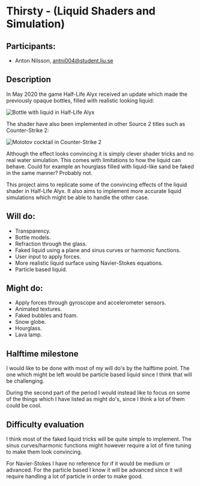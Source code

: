# Thirsty - (Liquid Shaders and Simulation)

## Participants:

- Anton Nilsson, antni004@student.liu.se

## Description

In May 2020 the game Half-Life Alyx received an update which made the previously opaque bottles, filled with realistic looking liquid:

![Bottle with liquid in Half-Life Alyx](https://clan.steamstatic.com/images/36225228/ebd09ce02b4b9b7c3d59eb442ee6afe22f20d291.gif)

The shader have also been implemented in other Source 2 titles such as Counter-Strike 2:

![Molotov cocktail in Counter-Strike 2](assets/counter-strike2.gif)

Although the effect looks convincing it is simply clever shader tricks and no real water simulation. This comes with limitations to how the liquid can behave. Could for example an hourglass filled with liquid-like sand be faked in the same manner? Probably not.

This project aims to replicate some of the convincing effects of the liquid shader in Half-Life Alyx. It also aims to implement more accurate liquid simulations which might be able to handle the other case.

## Will do:

- Transparency.
- Bottle models.
- Refraction through the glass.
- Faked liquid using a plane and sinus curves or harmonic functions.
- User input to apply forces.
- More realistic liquid surface using Navier-Stokes equations.
- Particle based liquid.

## Might do:

- Apply forces through gyroscope and accelerometer sensors.
- Animated textures.
- Faked bubbles and foam.
- Snow globe.
- Hourglass.
- Lava lamp.

## Halftime milestone

I would like to be done with most of my will do's by the halftime point. The one which might be left would be particle based liquid since I think that will be challenging. 

During the second part of the period I would instead like to focus on some of the things which I have listed as might do's, since I think a lot of them could be cool.

## Difficulty evaluation

I think most of the faked liquid tricks will be quite simple to implement. The sinus curves/harmonic functions might however require a lot of fine tuning to make them look convincing. 

For Navier-Stokes I have no reference for if it would be medium or advanced. For the particle based I know it will be advanced since it will require handling a lot of particle in order to make good.